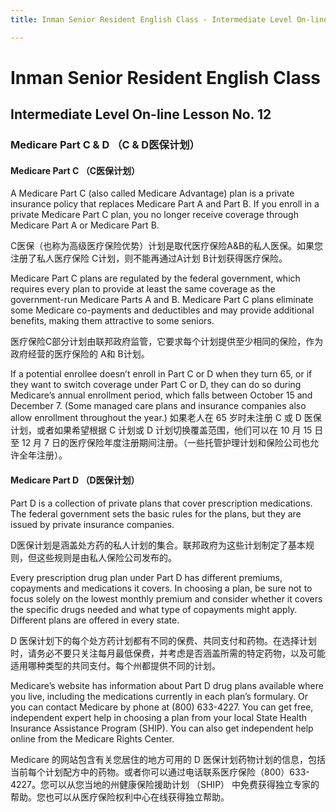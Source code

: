 ```yaml
---
title: Inman Senior Resident English Class - Intermediate Level On-line Lesson No. 12

---
```

# Inman Senior Resident English Class
## Intermediate Level On-line Lesson No. 12
### Medicare Part C & D  （C & D医保计划）

#### Medicare Part C （C医保计划）

A Medicare Part C (also called Medicare Advantage) plan is a private insurance policy that replaces Medicare Part A and Part B. If you enroll in a private Medicare Part C plan, you no longer receive coverage through Medicare Part A or Medicare Part B.

C医保（也称为高级医疗保险优势）计划是取代医疗保险A&B的私人医保。如果您注册了私人医疗保险 C计划，则不能再通过A计划 B计划获得医疗保险。

Medicare Part C plans are regulated by the federal government, which requires every plan to provide at least the same coverage as the government-run Medicare Parts A and B. Medicare Part C plans eliminate some Medicare co-payments and deductibles and may provide additional benefits, making them attractive to some seniors.

医疗保险C部分计划由联邦政府监管，它要求每个计划提供至少相同的保险，作为政府经营的医疗保险的 A和 B计划。


If a potential enrollee doesn’t enroll in Part C or D when they turn 65, or if they want to switch coverage under Part C or D, they can do so during Medicare’s annual enrollment period, which falls between October 15 and December 7. (Some managed care plans and insurance companies also allow enrollment throughout the year.)
如果老人在 65 岁时未注册 C 或 D 医保计划，或者如果希望根据 C 计划或 D 计划切换覆盖范围，他们可以在 10 月 15 日至 12 月 7 日的医疗保险年度注册期间注册。（一些托管护理计划和保险公司也允许全年注册）。


#### Medicare Part D （D医保计划）

Part D is a collection of private plans that cover prescription medications. The federal government sets the basic rules for the plans, but they are issued by private insurance companies.

D医保计划是涵盖处方药的私人计划的集合。联邦政府为这些计划制定了基本规则，但这些规则是由私人保险公司发布的。

Every prescription drug plan under Part D has different premiums, copayments and medications it covers. In choosing a plan, be sure not to focus solely on the lowest monthly premium and consider whether it covers the specific drugs needed and what type of copayments might apply. Different plans are offered in every state.

D 医保计划下的每个处方药计划都有不同的保费、共同支付和药物。在选择计划时，请务必不要只关注每月最低保费，并考虑是否涵盖所需的特定药物，以及可能适用哪种类型的共同支付。每个州都提供不同的计划。

Medicare’s website has information about Part D drug plans available where you live, including the medications currently in each plan’s formulary. Or you can contact Medicare by phone at (800) 633-4227. You can get free, independent expert help in choosing a plan from your local State Health Insurance Assistance Program (SHIP). You can also get independent help online from the Medicare Rights Center. 

Medicare 的网站包含有关您居住的地方可用的 D 医保计划药物计划的信息，包括当前每个计划配方中的药物。或者你可以通过电话联系医疗保险（800）633-4227。您可以从您当地的州健康保险援助计划 （SHIP） 中免费获得独立专家的帮助。您也可以从医疗保险权利中心在线获得独立帮助。
